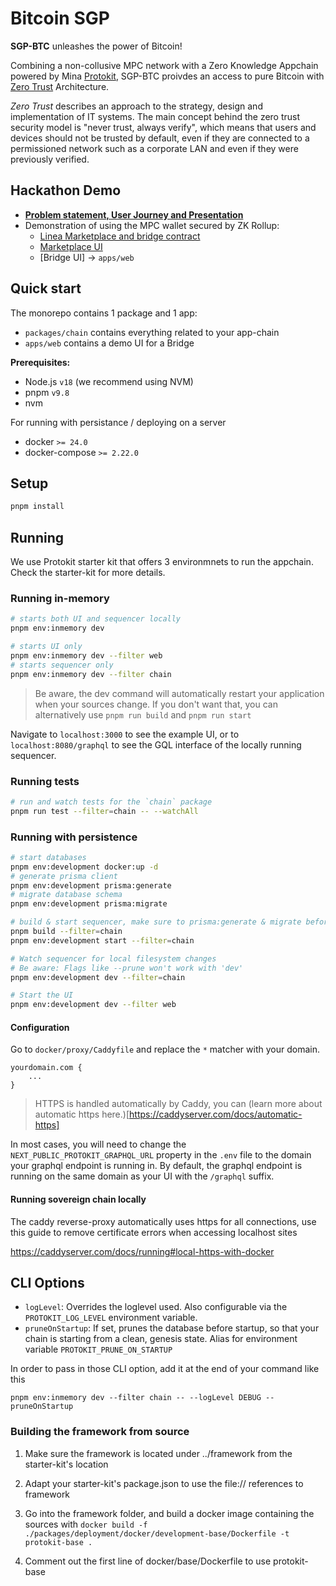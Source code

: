 # Bitcoin SGP

**SGP-BTC** unleashes the power of Bitcoin! 

Combining a non-collusive MPC network with a Zero Knowledge Appchain powered by Mina [Protokit](https://protokit.dev), SGP-BTC proivdes an access to pure Bitcoin with [Zero Trust](https://en.wikipedia.org/wiki/Zero_trust_security_model) Architecture.

*Zero Trust* describes an approach to the strategy, design and implementation of IT systems. The main concept behind the zero trust security model is "never trust, always verify", which means that users and devices should not be trusted by default, even if they are connected to a permissioned network such as a corporate LAN and even if they were previously verified.

## Hackathon Demo

* [**Problem statement, User Journey and Presentation**](https://hackmd.io/@robert-zaremba/SyAVLk6aC)
* Demonstration of using the MPC wallet secured by ZK Rollup:
  * [Linea Marketplace and bridge contract](https://github.com/gonative-cc/sgp-btc-evm/tree/master/solidity)
  * [Marketplace UI](https://github.com/gonative-cc/sgp-btc-evm/tree/master/UI)
  * [Bridge UI] -> `apps/web`

## Quick start

The monorepo contains 1 package and 1 app:

- `packages/chain` contains everything related to your app-chain
- `apps/web` contains a demo UI for a Bridge

**Prerequisites:**

- Node.js `v18` (we recommend using NVM)
- pnpm `v9.8`
- nvm

For running with persistance / deploying on a server
- docker `>= 24.0`
- docker-compose `>= 2.22.0`

## Setup

```zsh
pnpm install
```

## Running

We use Protokit starter kit that offers 3 environmnets to run the appchain. Check the starter-kit for more details.

### Running in-memory

```zsh
# starts both UI and sequencer locally
pnpm env:inmemory dev

# starts UI only
pnpm env:inmemory dev --filter web
# starts sequencer only
pnpm env:inmemory dev --filter chain
```

> Be aware, the dev command will automatically restart your application when your sources change. 
> If you don't want that, you can alternatively use `pnpm run build` and `pnpm run start`

Navigate to `localhost:3000` to see the example UI, or to `localhost:8080/graphql` to see the GQL interface of the locally running sequencer.

### Running tests
```zsh
# run and watch tests for the `chain` package
pnpm run test --filter=chain -- --watchAll
```

### Running with persistence

```zsh
# start databases
pnpm env:development docker:up -d
# generate prisma client
pnpm env:development prisma:generate
# migrate database schema
pnpm env:development prisma:migrate

# build & start sequencer, make sure to prisma:generate & migrate before
pnpm build --filter=chain
pnpm env:development start --filter=chain

# Watch sequencer for local filesystem changes
# Be aware: Flags like --prune won't work with 'dev'
pnpm env:development dev --filter=chain

# Start the UI
pnpm env:development dev --filter web
```

#### Configuration

Go to `docker/proxy/Caddyfile` and replace the `*` matcher with your domain.
```
yourdomain.com {
    ...
}
```

> HTTPS is handled automatically by Caddy, you can (learn more about automatic https here.)[https://caddyserver.com/docs/automatic-https]

In most cases, you will need to change the `NEXT_PUBLIC_PROTOKIT_GRAPHQL_URL` property in the `.env` file to the domain your graphql endpoint is running in.
By default, the graphql endpoint is running on the same domain as your UI with the `/graphql` suffix.

#### Running sovereign chain locally

The caddy reverse-proxy automatically uses https for all connections, use this guide to remove certificate errors when accessing localhost sites

<https://caddyserver.com/docs/running#local-https-with-docker>


## CLI Options

- `logLevel`: Overrides the loglevel used. Also configurable via the `PROTOKIT_LOG_LEVEL` environment variable.
- `pruneOnStartup`: If set, prunes the database before startup, so that your chain is starting from a clean, genesis state. Alias for environment variable `PROTOKIT_PRUNE_ON_STARTUP`

In order to pass in those CLI option, add it at the end of your command like this

`pnpm env:inmemory dev --filter chain -- --logLevel DEBUG --pruneOnStartup`

### Building the framework from source

1. Make sure the framework is located under ../framework from the starter-kit's location
2. Adapt your starter-kit's package.json to use the file:// references to framework
3. Go into the framework folder, and build a docker image containing the sources with `docker build -f ./packages/deployment/docker/development-base/Dockerfile -t protokit-base .`

4. Comment out the first line of docker/base/Dockerfile to use protokit-base
